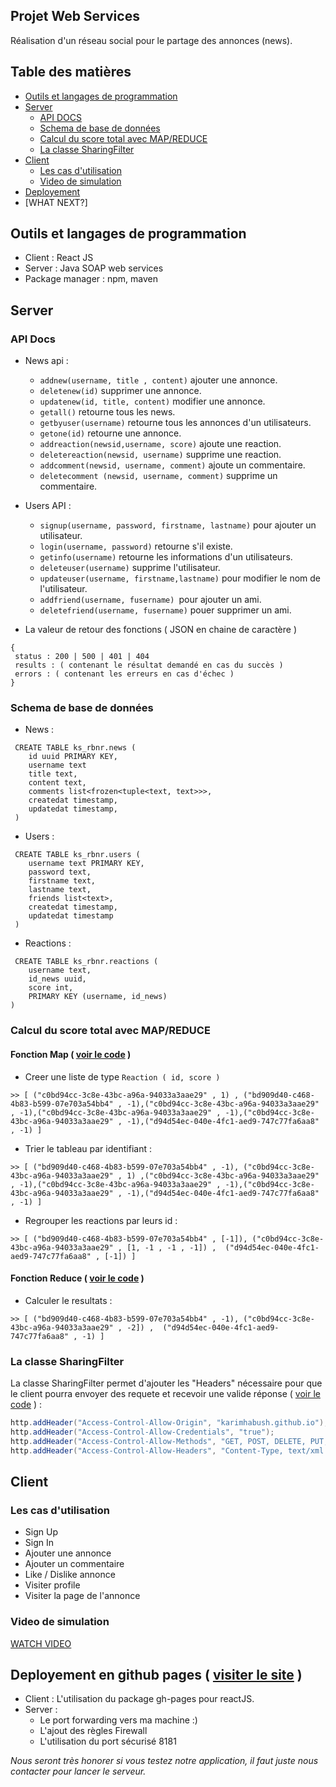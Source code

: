 ## Projet Web Services
Réalisation d'un réseau social pour le partage des annonces (news). 
## Table des matières
 * [Outils et langages de programmation](https://github.com/KarimHabush/RBNR#outils-et-langages-de-programmation)
 * [Server](https://github.com/KarimHabush/RBNR#server)
   * [API DOCS](https://github.com/KarimHabush/RBNR#api-docs)
   * [Schema de base de données](https://github.com/KarimHabush/RBNR#schema-de-base-de-donn%C3%A9es)
   * [Calcul du score total avec MAP/REDUCE](https://github.com/KarimHabush/RBNR#calcul-du-score-total-avec-mapreduce)
   * [La classe SharingFilter](https://github.com/KarimHabush/RBNR#la-classe-sharingfilter)
 * [Client](https://github.com/KarimHabush/RBNR#client)
   * [Les cas d'utilisation](https://github.com/KarimHabush/RBNR#les-cas-dutilisation)
   * [Video de simulation](https://github.com/KarimHabush/RBNR#video-de-simulation)
 * [Deployement](https://github.com/KarimHabush/RBNR#video-de-simulation)
 * [WHAT NEXT?]

## Outils et langages de programmation
* Client : React JS
* Server : Java SOAP web services 
* Package manager : npm, maven
## Server
### API Docs
* News api : 
  * `addnew(username, title , content)` ajouter une annonce. 
  * `deletenew(id)` supprimer une annonce. 
  * `updatenew(id, title, content)` modifier une annonce. 
  * `getall()` retourne tous les news. 
  * `getbyuser(username)` retourne tous les annonces d'un utilisateurs. 
  * `getone(id)` retourne une annonce. 
  * `addreaction(newsid,username, score)` ajoute une reaction. 
  * `deletereaction(newsid, username)` supprime une reaction. 
  * `addcomment(newsid, username, comment)` ajoute un commentaire. 
  * `deletecomment (newsid, username, comment)` supprime un commentaire. 
  
* Users API : 
  * `signup(username, password, firstname, lastname)` pour ajouter un utilisateur. 
  * `login(username, password)` retourne s'il existe. 
  * `getinfo(username)` retourne les informations d'un utilisateurs. 
  * `deleteuser(username)` supprime l'utilisateur. 
  * `updateuser(username, firstname,lastname)` pour modifier le nom de l'utilisateur. 
  * `addfriend(username, fusername) `pour ajouter un ami. 
  * `deletefriend(username, fusername)` pouer supprimer un ami.  
* La valeur de retour des fonctions ( JSON en chaine de caractère ) 
```
{
 status : 200 | 500 | 401 | 404
 results : ( contenant le résultat demandé en cas du succès ) 
 errors : ( contenant les erreurs en cas d'échec )
}
```
### Schema de base de données
* News : 
```cql
 CREATE TABLE ks_rbnr.news (
    id uuid PRIMARY KEY,
    username text
    title text,
    content text,
    comments list<frozen<tuple<text, text>>>,
    createdat timestamp,
    updatedat timestamp,
 )
```
* Users : 
```cql
 CREATE TABLE ks_rbnr.users (
    username text PRIMARY KEY,
    password text,
    firstname text,
    lastname text,
    friends list<text>,
    createdat timestamp,
    updatedat timestamp
 ) 
```
* Reactions : 
```cql
 CREATE TABLE ks_rbnr.reactions (
    username text,
    id_news uuid,
    score int,
    PRIMARY KEY (username, id_news)
) 
```
### Calcul du score total avec MAP/REDUCE 
#### Fonction Map ( [voir le code](./server/src/main/java/com/rbnr/mapreduce/Mapper.java) )
  * Creer une liste de type `Reaction ( id, score )`
```shell
>> [ ("c0bd94cc-3c8e-43bc-a96a-94033a3aae29" , 1) , ("bd909d40-c468-4b83-b599-07e703a54bb4" , -1),("c0bd94cc-3c8e-43bc-a96a-94033a3aae29" , -1),("c0bd94cc-3c8e-43bc-a96a-94033a3aae29" , -1),("c0bd94cc-3c8e-43bc-a96a-94033a3aae29" , -1),("d94d54ec-040e-4fc1-aed9-747c77fa6aa8" , -1) ]
```
  * Trier le tableau par identifiant : 
```shell
>> [ ("bd909d40-c468-4b83-b599-07e703a54bb4" , -1), ("c0bd94cc-3c8e-43bc-a96a-94033a3aae29" , 1) ,("c0bd94cc-3c8e-43bc-a96a-94033a3aae29" , -1),("c0bd94cc-3c8e-43bc-a96a-94033a3aae29" , -1),("c0bd94cc-3c8e-43bc-a96a-94033a3aae29" , -1),("d94d54ec-040e-4fc1-aed9-747c77fa6aa8" , -1) ]
``` 

  * Regrouper les reactions par leurs id : 
```shell
>> [ ("bd909d40-c468-4b83-b599-07e703a54bb4" , [-1]), ("c0bd94cc-3c8e-43bc-a96a-94033a3aae29" , [1, -1 , -1 , -1]) ,  ("d94d54ec-040e-4fc1-aed9-747c77fa6aa8" , [-1]) ]
```
#### Fonction Reduce ( [voir le code](./server/src/main/java/com/rbnr/mapreduce/Mapper.java) )
  * Calculer le resultats : 
```shell
>> [ ("bd909d40-c468-4b83-b599-07e703a54bb4" , -1), ("c0bd94cc-3c8e-43bc-a96a-94033a3aae29" , -2]) ,  ("d94d54ec-040e-4fc1-aed9-747c77fa6aa8" , -1) ]
```
### La classe SharingFilter 
La classe SharingFilter permet d'ajouter les "Headers" nécessaire pour que le client pourra envoyer des requete et recevoir une valide réponse ( [voir le code](./server/src/main/java/com/rbnr/api/SharingFilter.java) )  : 

```java
http.addHeader("Access-Control-Allow-Origin", "karimhabush.github.io");
http.addHeader("Access-Control-Allow-Credentials", "true");
http.addHeader("Access-Control-Allow-Methods", "GET, POST, DELETE, PUT, HEAD, OPTIONS");
http.addHeader("Access-Control-Allow-Headers", "Content-Type, text/xml , SOAPAction, User-Agent");
```
## Client 
### Les cas d'utilisation
 * Sign Up 
 * Sign In 
 * Ajouter une annonce 
 * Ajouter un commentaire
 * Like / Dislike annonce
 * Visiter profile 
 * Visiter la page de l'annonce

### Video de simulation 
[WATCH VIDEO](https://drive.google.com/open?id=1-EnwEHv3ywM5-ANDjqEoNJezRMi_GUT2)
 
## Deployement en github pages ( [visiter le site](https://karimhabush.github.io/RBNR) ) 
 * Client : L'utilisation du package gh-pages pour reactJS. 
 * Server : 
   * Le port forwarding vers ma machine :) 
   * L'ajout des règles Firewall
   * L'utilisation du port sécurisé 8181 
   
*Nous seront très honorer si vous testez notre application, il faut juste nous contacter pour lancer le serveur.* 


